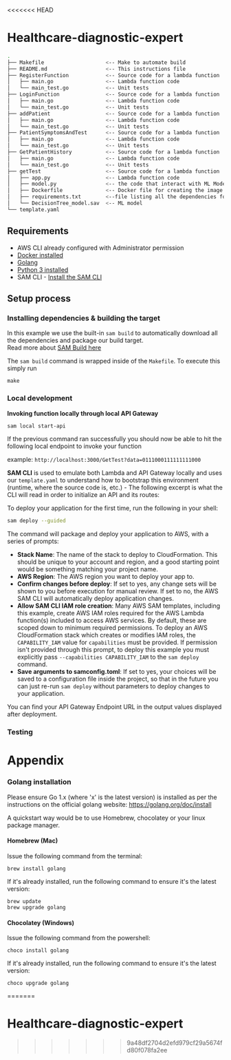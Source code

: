 <<<<<<< HEAD
# Healthcare-diagnostic-expert


```bash
.
├── Makefile                    <-- Make to automate build
├── README.md                   <-- This instructions file
├── RegisterFunction            <-- Source code for a lambda function
│   ├── main.go                 <-- Lambda function code
│   └── main_test.go            <-- Unit tests
├── LoginFunction               <-- Source code for a lambda function
│   ├── main.go                 <-- Lambda function code
│   └── main_test.go            <-- Unit tests
├── addPatient                  <-- Source code for a lambda function
│   ├── main.go                 <-- Lambda function code
│   └── main_test.go            <-- Unit tests
├── PatientSymptomsAndTest      <-- Source code for a lambda function
│   ├── main.go                 <-- Lambda function code
│   └── main_test.go            <-- Unit tests
├── GetPatientHistory           <-- Source code for a lambda function
│   ├── main.go                 <-- Lambda function code
│   └── main_test.go            <-- Unit tests
├── getTest                     <-- Source code for a lambda function
│   ├── app.py                  <-- Lambda function code
│   ├── model.py                <-- the code that interact with ML Model
│   ├── Dockerfile              <-- Docker file for creating the image
│   ├── requirements.txt        <--file listing all the dependencies for the docker image
│   └── DecisionTree_model.sav  <-- ML model
└── template.yaml
```

## Requirements

* AWS CLI already configured with Administrator permission
* [Docker installed](https://www.docker.com/community-edition)
* [Golang](https://golang.org)
* [Python 3 installed](https://www.python.org/downloads/)
* SAM CLI - [Install the SAM CLI](https://docs.aws.amazon.com/serverless-application-model/latest/developerguide/serverless-sam-cli-install.html)

## Setup process

### Installing dependencies & building the target 

In this example we use the built-in `sam build` to automatically download all the dependencies and package our build target.   
Read more about [SAM Build here](https://docs.aws.amazon.com/serverless-application-model/latest/developerguide/sam-cli-command-reference-sam-build.html) 

The `sam build` command is wrapped inside of the `Makefile`. To execute this simply run
 
```shell
make
```

### Local development

**Invoking function locally through local API Gateway**

```bash
sam local start-api
```

If the previous command ran successfully you should now be able to hit the following local endpoint to invoke your function

example: `http://localhost:3000/GetTest?data=0111000111111111000`

**SAM CLI** is used to emulate both Lambda and API Gateway locally and uses our `template.yaml` to understand how to bootstrap this environment (runtime, where the source code is, etc.) - The following excerpt is what the CLI will read in order to initialize an API and its routes:


To deploy your application for the first time, run the following in your shell:

```bash
sam deploy --guided
```

The command will package and deploy your application to AWS, with a series of prompts:

* **Stack Name**: The name of the stack to deploy to CloudFormation. This should be unique to your account and region, and a good starting point would be something matching your project name.
* **AWS Region**: The AWS region you want to deploy your app to.
* **Confirm changes before deploy**: If set to yes, any change sets will be shown to you before execution for manual review. If set to no, the AWS SAM CLI will automatically deploy application changes.
* **Allow SAM CLI IAM role creation**: Many AWS SAM templates, including this example, create AWS IAM roles required for the AWS Lambda function(s) included to access AWS services. By default, these are scoped down to minimum required permissions. To deploy an AWS CloudFormation stack which creates or modifies IAM roles, the `CAPABILITY_IAM` value for `capabilities` must be provided. If permission isn't provided through this prompt, to deploy this example you must explicitly pass `--capabilities CAPABILITY_IAM` to the `sam deploy` command.
* **Save arguments to samconfig.toml**: If set to yes, your choices will be saved to a configuration file inside the project, so that in the future you can just re-run `sam deploy` without parameters to deploy changes to your application.

You can find your API Gateway Endpoint URL in the output values displayed after deployment.

### Testing

# Appendix

### Golang installation

Please ensure Go 1.x (where 'x' is the latest version) is installed as per the instructions on the official golang website: https://golang.org/doc/install

A quickstart way would be to use Homebrew, chocolatey or your linux package manager.

#### Homebrew (Mac)

Issue the following command from the terminal:

```shell
brew install golang
```

If it's already installed, run the following command to ensure it's the latest version:

```shell
brew update
brew upgrade golang
```

#### Chocolatey (Windows)

Issue the following command from the powershell:

```shell
choco install golang
```

If it's already installed, run the following command to ensure it's the latest version:

```shell
choco upgrade golang
```


=======
# Healthcare-diagnostic-expert
>>>>>>> 9a48df2704d2efd979cf29a5674fd80f078fa2ee
